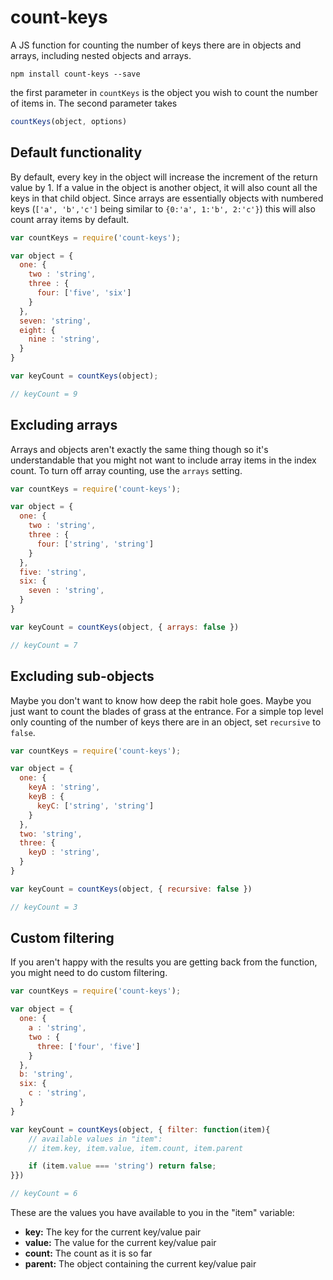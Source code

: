 # count-keys

A JS function for counting the number of keys there are in objects and arrays, including nested objects and arrays.

```````
npm install count-keys --save
```````

the first parameter in `countKeys` is the object you wish to count the number of items in. The second parameter takes

``````js
countKeys(object, options)
``````

## Default functionality

By default, every key in the object will increase the increment of the return value by 1. If a value in the object is another object, it will also count all the keys in that child object. Since arrays are essentially objects with numbered keys (`['a', 'b','c']` being similar to `{0:'a', 1:'b', 2:'c'}`) this will also count array items by default.

```````js
var countKeys = require('count-keys');

var object = {
  one: {
    two : 'string',
    three : {
      four: ['five', 'six']
    }
  },
  seven: 'string',
  eight: {
    nine : 'string',
  }
}

var keyCount = countKeys(object);

// keyCount = 9
```````

## Excluding arrays

Arrays and objects aren't exactly the same thing though so it's understandable that you might not want to include array items in the index count. To turn off array counting, use the `arrays` setting.

```````js
var countKeys = require('count-keys');

var object = {
  one: {
    two : 'string',
    three : {
      four: ['string', 'string']
    }
  },
  five: 'string',
  six: {
    seven : 'string',
  }
}

var keyCount = countKeys(object, { arrays: false })

// keyCount = 7
```````

## Excluding sub-objects

Maybe you don't want to know how deep the rabit hole goes. Maybe you just want to count the blades of grass at the entrance. For a simple top level only counting of the number of keys there are in an object, set `recursive` to `false`.

```````js
var countKeys = require('count-keys');

var object = {
  one: {
    keyA : 'string',
    keyB : {
      keyC: ['string', 'string']
    }
  },
  two: 'string',
  three: {
    keyD : 'string',
  }
}

var keyCount = countKeys(object, { recursive: false })

// keyCount = 3
```````

## Custom filtering

If you aren't happy with the results you are getting back from the function, you might need to do custom filtering.

```````js
var countKeys = require('count-keys');

var object = {
  one: {
    a : 'string',
    two : {
      three: ['four', 'five']
    }
  },
  b: 'string',
  six: {
    c : 'string',
  }
}

var keyCount = countKeys(object, { filter: function(item){
    // available values in "item":
    // item.key, item.value, item.count, item.parent

    if (item.value === 'string') return false;
}})

// keyCount = 6
```````

These are the values you have available to you in the "item" variable:

- **key:** The key for the current key/value pair
- **value:** The value for the current key/value pair
- **count:** The count as it is so far
- **parent:** The object containing the current key/value pair



